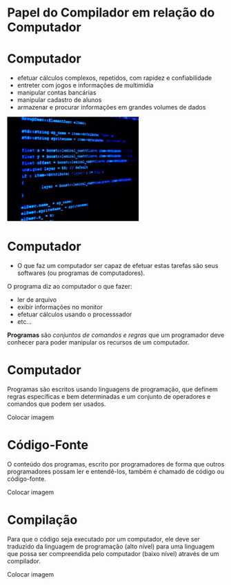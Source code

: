 <!SLIDE section center>
# Papel do Compilador em relação do Computador

<!SLIDE>
# Computador

* efetuar cálculos complexos, repetidos, com rapidez e confiabilidade
* entreter com jogos e informações de multimídia
* manipular contas bancárias
* manipular cadastro de alunos
* armazenar e procurar informações em grandes volumes de dados

![.fancyborder](../_images/tela_computador.png)


<!SLIDE>
# Computador

* O que faz um computador ser capaz de efetuar estas tarefas são seus softwares (ou programas de computadores).

O programa diz ao computador o que fazer:


* ler de arquivo
* exibir informações no monitor
* efetuar cálculos usando o processsador
* etc...

**Programas** são _conjuntos de comandos e regras_ que um programador deve conhecer para poder manipular os recursos de um computador.



<!SLIDE>
# Computador

Programas são escritos usando linguagens de programação, que definem regras específicas e bem determinadas e um conjunto de operadores e comandos que podem ser usados.

Colocar imagem





<!SLIDE>
# Código-Fonte

O conteúdo dos programas, escrito por programadores de forma que outros programadores possam ler e entendê-los, também é chamado de código ou código-fonte.

Colocar imagem



<!SLIDE>
# Compilação

Para que o código seja executado por um computador, ele deve ser traduzido da linguagem de programação (alto nível) para uma linguagem que possa ser compreendida pelo computador (baixo nível) através de um compilador.

Colocar imagem
